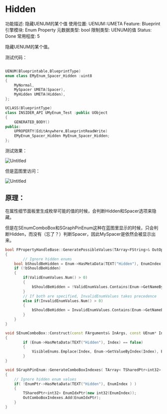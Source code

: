 # Hidden

功能描述: 隐藏UENUM的某个值
使用位置: UENUM::UMETA
Feature: Blueprint
引擎模块: Enum Property
元数据类型: bool
限制类型: UENUM的值
Status: Done
常用程度: 5

隐藏UENUM的某个值。

测试代码：

```cpp

UENUM(Blueprintable,BlueprintType)
enum class EMyEnum_Spacer_Hidden :uint8
{
	MyNormal,
	MySpacer UMETA(Spacer),
	MyHidden UMETA(Hidden),
};

UCLASS(BlueprintType)
class INSIDER_API UMyEnum_Test :public UObject
{
	GENERATED_BODY()
public:
	UPROPERTY(EditAnywhere,BlueprintReadWrite)
	EMyEnum_Spacer_Hidden MyEnum_Spacer_Hidden;
};
```

测试效果：

![Untitled](Hidden/5b4de771-be09-4342-8955-dc0f824ef97d.png)

但是蓝图里访问：

![Untitled](Hidden/Untitled.png)

## 原理：

在属性细节面板里生成枚举可能的值的时候，会判断Hidden和Spacer选项来隐藏。

但是在SEnumComboBox和SGraphPinEnum这种在蓝图里显示的时候，只会判断Hidden，而没有（忘了？）判断Spacer，因此MySpacer是依然会被显示出来。

```cpp
bool FPropertyHandleBase::GeneratePossibleValues(TArray<FString>& OutOptionStrings, TArray< FText >& OutToolTips, TArray<bool>& OutRestrictedItems, TArray<FText>* OutDisplayNames)
{
		// Ignore hidden enums
	bool bShouldBeHidden = Enum->HasMetaData(TEXT("Hidden"), EnumIndex ) || Enum->HasMetaData(TEXT("Spacer"), EnumIndex );
	if (!bShouldBeHidden)
	{
		if(ValidEnumValues.Num() > 0)
		{
			bShouldBeHidden = !ValidEnumValues.Contains(Enum->GetNameByIndex(EnumIndex));
		}
		// If both are specified, InvalidEnumValues takes precedence
		else if(InvalidEnumValues.Num() > 0)
		{
			bShouldBeHidden = InvalidEnumValues.Contains(Enum->GetNameByIndex(EnumIndex));
		}
	}
}

void SEnumComboBox::Construct(const FArguments& InArgs, const UEnum* InEnum)
{
		if (Enum->HasMetaData(TEXT("Hidden"), Index) == false)
		{
			VisibleEnums.Emplace(Index, Enum->GetValueByIndex(Index), Enum->GetDisplayNameTextByIndex(Index), Enum->GetToolTipTextByIndex(Index));
		}
}

void SGraphPinEnum::GenerateComboBoxIndexes( TArray< TSharedPtr<int32> >& OutComboBoxIndexes )
{
	// Ignore hidden enum values
	if( !EnumPtr->HasMetaData(TEXT("Hidden"), EnumIndex ) )
	{
		TSharedPtr<int32> EnumIdxPtr(new int32(EnumIndex));
		OutComboBoxIndexes.Add(EnumIdxPtr);
	}
}
```